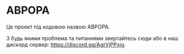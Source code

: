 # АВРОРА 
Це проект під кодовою назвою АВРОРА.

З будь якими проблема та питаннями звертайтесь сюди або в наш дискорд сервер: https://discord.gg/AgrVjPPxjg.
